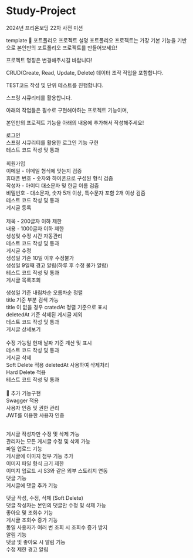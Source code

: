 # Study-Project
2024년 프리온보딩 22차 사전 미션

template
📝 포트폴리오 프로젝트
설명
포트폴리오 프로젝트는 가장 기본 기능을 기반으로 본인만의 포트폴리오 프로젝트를 만들어보세요!

프로젝트 명칭은 변경해주시길 바랍니다!

CRUD(Create, Read, Update, Delete) 데이터 조작 작업을 포함합니다.

TEST코드 작성 및 단위 테스트를 진행합니다.

스프링 시큐리티를 활용합니다.

아래의 작업들은 필수로 구현해야하는 프로젝트 기능이며,

본인만의 프로젝트 기능을 아래의 내용에 추가해서 작성해주세요!

로그인<br>
 스프링 시큐리티를 활용한 로그인 기능 구현<br>
 테스트 코드 작성 및 통과<br><br>
회원가입<br>
 이메일 - 이메일 형식에 맞는지 검증<br>
 휴대폰 번호 - 숫자와 하이폰으로 구성된 형식 검즘<br>
 작성자 - 아이디 대소문자 및 한글 이름 검즘<br>
 비밀번호 - 대소문자, 숫자 5개 이상, 특수문자 포함 2개 이상 검즘<br>
 테스트 코드 작성 및 통과<br>
게시글 등록<br><br>
 제목 - 200글자 이하 제한<br>
 내용 - 1000글자 이하 제한<br>
 생성및 수정 시간 자동관리<br>
 테스트 코드 작성 및 통과<br>
게시글 수정<br>
 생성일 기준 10일 이후 수정불가<br>
 생성일 9일째 경고 알림(하루 후 수정 불가 알람)<br>
 테스트 코드 작성 및 통과<br>
게시글 목록조회<br>

 생성일 기준 내림차순 오름차순 정렬<br>
 title 기준 부분 검색 가능<br>
 title 이 없을 경우 cratedAt 정렬 기준으로 표시<br>
 deletedAt 기준 삭제된 게시글 제외<br>
 테스트 코드 작성 및 통과<br>
게시글 상세보기<br><br>
 수정 가능일 현재 날짜 기준 계산 및 표시<br>
 테스트 코드 작성 및 통과<br>
게시글 삭제<br>
 Soft Delete 적용 deletedAt 사용하여 삭제처리<br>
 Hard Delete 적용<br>
 테스트 코드 작성 및 통과<br><br>
📌 추가 기능구현<br>
Swagger 적용<br>
사용자 인증 및 권한 관리<br>
JWT를 이용한 사용자 인증<br><br>

 게시글 작성자만 수정 및 삭제 가능<br>
 관리자는 모든 게시글 수정 및 삭제 가능<br>
파일 업로드 기능<br>
 게시글에 이미지 첨부 기능 추가<br>
 이미지 파일 형식 크기 제한<br>
 이미지 업로드 시 S3와 같은 외부 스토리지 연동<br>
댓글 기능<br>
게시글에 댓글 추가 기능<br>

 댓글 작성, 수정, 삭제 (Soft Delete)<br>
 댓글 작성자는 본인의 댓글만 수정 및 삭제 가능<br>
좋아요 및 조회수 기능<br>
 게시글 조회수 증가 기능<br>
 동일 사용자가 여러 번 조회 시 조회수 증가 방지<br>
알림 기능<br>
 댓글 및 좋아요 시 알림 기능<br>
 수정 제한 경고 알림<br>

